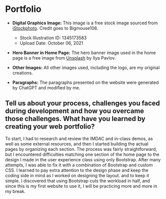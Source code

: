 # Portfolio

- **Digital Graphics Image:** This image is a free stock image sourced from [iStockphoto](https://www.istockphoto.com/). Credit goes to Bigmouse108.
  - Stock Illustration ID: 1345173583
  - Upload Date: October 06, 2021

- **Hero Banner in Home Page:** The hero banner image used in the home page is a free image from [Unsplash](https://unsplash.com/) by Ilya Pavlov.

- **Other Images:** All other images used, including the logo, are my original creations.

- **Paragraphs:** The paragraphs presented on the website were generated by ChatGPT and modified by me.

## Tell us about your process, challenges you faced during development and how you overcame those challenges. What have you learned by creating your web portfolio?

To start, I had to research and review the IMDAC and in-class demos, as well as some external resources, and then I started building the actual pages by organizing each section. The process was fairly straightforward, but I encountered difficulties matching one section of the home page to the design I made in the user experience class using only Bootstrap. After many attempts, I was able to fix it with a combination of Bootstrap and custom CSS. I learned to pay extra attention to the design phase and keep the coding side in mind as I worked on designing the layout. and to keep it simple. I discovered that using Bootstrap cuts the workload in half, and since this is my first website to use it, I will be practicing more and more in my break.